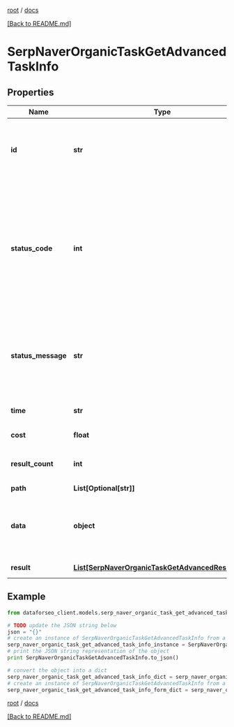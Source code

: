 [root](./../ "root") / [docs](./ "docs")

[[Back to README.md]](./../README.md "[Back to README.md]")

# SerpNaverOrganicTaskGetAdvancedTaskInfo

## Properties

Name | Type | Description | Notes
------------ | ------------- | ------------- | -------------
**id** | **str** | task identifier unique task identifier in our system in the UUID format | [optional]
**status_code** | **int** | status code of the task generated by DataForSEO, can be within the following range: 10000-60000 you can find the full list of the response codes here | [optional]
**status_message** | **str** | informational message of the task you can find the full list of general informational messages here | [optional]
**time** | **str** | execution time, seconds | [optional]
**cost** | **float** | total tasks cost, USD | [optional]
**result_count** | **int** | number of elements in the result array | [optional]
**path** | **List[Optional[str]]** | URL path | [optional]
**data** | **object** | contains the same parameters that you specified in the POST request | [optional]
**result** | [**List[SerpNaverOrganicTaskGetAdvancedResultInfo]**](SerpNaverOrganicTaskGetAdvancedResultInfo.md) | array of results | [optional]

## Example

```python
from dataforseo_client.models.serp_naver_organic_task_get_advanced_task_info import SerpNaverOrganicTaskGetAdvancedTaskInfo

# TODO update the JSON string below
json = "{}"
# create an instance of SerpNaverOrganicTaskGetAdvancedTaskInfo from a JSON string
serp_naver_organic_task_get_advanced_task_info_instance = SerpNaverOrganicTaskGetAdvancedTaskInfo.from_json(json)
# print the JSON string representation of the object
print SerpNaverOrganicTaskGetAdvancedTaskInfo.to_json()

# convert the object into a dict
serp_naver_organic_task_get_advanced_task_info_dict = serp_naver_organic_task_get_advanced_task_info_instance.to_dict()
# create an instance of SerpNaverOrganicTaskGetAdvancedTaskInfo from a dict
serp_naver_organic_task_get_advanced_task_info_form_dict = serp_naver_organic_task_get_advanced_task_info.from_dict(serp_naver_organic_task_get_advanced_task_info_dict)
```

  

[root](./../ "root") / [docs](./ "docs")

[[Back to README.md]](./../README.md "[Back to README.md]")